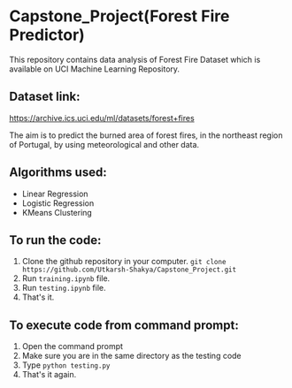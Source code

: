 # Capstone_Project(Forest Fire Predictor)
This repository contains data analysis of Forest Fire Dataset which is available on UCI Machine Learning Repository.

## Dataset link:
https://archive.ics.uci.edu/ml/datasets/forest+fires

The aim is to predict the burned area of forest fires, in the northeast region of Portugal, by using meteorological and other data.

## Algorithms used:
* Linear Regression
* Logistic Regression
* KMeans Clustering

## To run the code:
1. Clone the github repository in your computer. ```git clone https://github.com/Utkarsh-Shakya/Capstone_Project.git```
2. Run ```training.ipynb``` file.
3. Run ```testing.ipynb``` file.
4. That's it.

## To execute code from command prompt:
1. Open the command prompt
2. Make sure you are in the same directory as the testing code
3. Type ```python testing.py```
4. That's it again.
